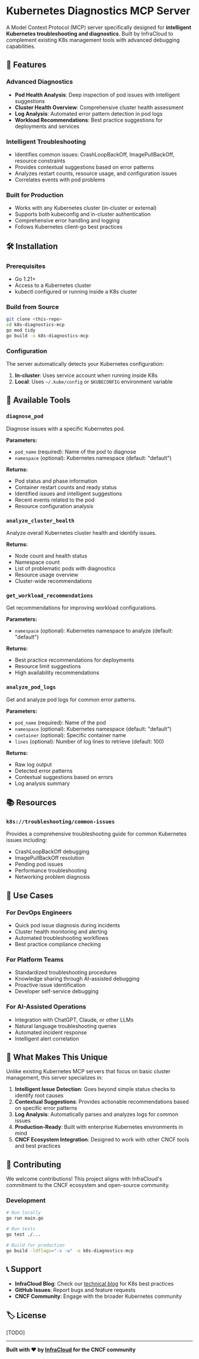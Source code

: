 # Kubernetes Diagnostics MCP Server

A Model Context Protocol (MCP) server specifically designed for **intelligent Kubernetes troubleshooting and diagnostics**. Built by InfraCloud to complement existing K8s management tools with advanced debugging capabilities.

## 🚀 Features

### Advanced Diagnostics
- **Pod Health Analysis**: Deep inspection of pod issues with intelligent suggestions
- **Cluster Health Overview**: Comprehensive cluster health assessment
- **Log Analysis**: Automated error pattern detection in pod logs
- **Workload Recommendations**: Best practice suggestions for deployments and services

### Intelligent Troubleshooting
- Identifies common issues: CrashLoopBackOff, ImagePullBackOff, resource constraints
- Provides contextual suggestions based on error patterns
- Analyzes restart counts, resource usage, and configuration issues
- Correlates events with pod problems

### Built for Production
- Works with any Kubernetes cluster (in-cluster or external)
- Supports both kubeconfig and in-cluster authentication
- Comprehensive error handling and logging
- Follows Kubernetes client-go best practices

## 🛠 Installation

### Prerequisites
- Go 1.21+
- Access to a Kubernetes cluster
- kubectl configured or running inside a K8s cluster

### Build from Source
```bash
git clone <this-repo>
cd k8s-diagnostics-mcp
go mod tidy
go build -o k8s-diagnostics-mcp
```

### Configuration
The server automatically detects your Kubernetes configuration:
1. **In-cluster**: Uses service account when running inside K8s
2. **Local**: Uses `~/.kube/config` or `$KUBECONFIG` environment variable

## 🔧 Available Tools

### `diagnose_pod`
Diagnose issues with a specific Kubernetes pod.

**Parameters:**
- `pod_name` (required): Name of the pod to diagnose
- `namespace` (optional): Kubernetes namespace (default: "default")

**Returns:**
- Pod status and phase information
- Container restart counts and ready status
- Identified issues and intelligent suggestions
- Recent events related to the pod
- Resource configuration analysis

### `analyze_cluster_health`
Analyze overall Kubernetes cluster health and identify issues.

**Returns:**
- Node count and health status
- Namespace count
- List of problematic pods with diagnostics
- Resource usage overview
- Cluster-wide recommendations

### `get_workload_recommendations`
Get recommendations for improving workload configurations.

**Parameters:**
- `namespace` (optional): Kubernetes namespace to analyze (default: "default")

**Returns:**
- Best practice recommendations for deployments
- Resource limit suggestions
- High availability recommendations

### `analyze_pod_logs`
Get and analyze pod logs for common error patterns.

**Parameters:**
- `pod_name` (required): Name of the pod
- `namespace` (optional): Kubernetes namespace (default: "default")
- `container` (optional): Specific container name
- `lines` (optional): Number of log lines to retrieve (default: 100)

**Returns:**
- Raw log output
- Detected error patterns
- Contextual suggestions based on errors
- Log analysis summary

## 📚 Resources

### `k8s://troubleshooting/common-issues`
Provides a comprehensive troubleshooting guide for common Kubernetes issues including:
- CrashLoopBackOff debugging
- ImagePullBackOff resolution
- Pending pod issues
- Performance troubleshooting
- Networking problem diagnosis

## 🎯 Use Cases

### For DevOps Engineers
- Quick pod issue diagnosis during incidents
- Cluster health monitoring and alerting
- Automated troubleshooting workflows
- Best practice compliance checking

### For Platform Teams
- Standardized troubleshooting procedures
- Knowledge sharing through AI-assisted debugging
- Proactive issue identification
- Developer self-service debugging

### For AI-Assisted Operations
- Integration with ChatGPT, Claude, or other LLMs
- Natural language troubleshooting queries
- Automated incident response
- Intelligent alert correlation

## 🌟 What Makes This Unique

Unlike existing Kubernetes MCP servers that focus on basic cluster management, this server specializes in:

1. **Intelligent Issue Detection**: Goes beyond simple status checks to identify root causes
2. **Contextual Suggestions**: Provides actionable recommendations based on specific error patterns
3. **Log Analysis**: Automatically parses and analyzes logs for common issues
4. **Production-Ready**: Built with enterprise Kubernetes environments in mind
5. **CNCF Ecosystem Integration**: Designed to work with other CNCF tools and best practices

## 🤝 Contributing

We welcome contributions! This project aligns with InfraCloud's commitment to the CNCF ecosystem and open-source community.

### Development
```bash
# Run locally
go run main.go

# Run tests
go test ./...

# Build for production
go build -ldflags="-s -w" -o k8s-diagnostics-mcp
```

## 📞 Support

- **InfraCloud Blog**: Check our [technical blog](https://www.infracloud.io/blogs/) for K8s best practices
- **GitHub Issues**: Report bugs and feature requests
- **CNCF Community**: Engage with the broader Kubernetes community

## 🏷 License

[TODO]

---

**Built with ❤️ by [InfraCloud](https://www.infracloud.io) for the CNCF community**